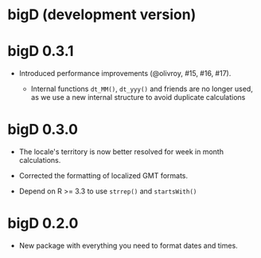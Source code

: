 # bigD (development version)

# bigD 0.3.1

* Introduced performance improvements (@olivroy, #15, #16, #17).

  * Internal functions `dt_MM()`, `dt_yyy()` and friends are no longer used, as we
    use a new internal structure to avoid duplicate calculations

# bigD 0.3.0

* The locale's territory is now better resolved for week in month calculations.

* Corrected the formatting of localized GMT formats.

* Depend on R >= 3.3 to use `strrep()` and `startsWith()`

# bigD 0.2.0

* New package with everything you need to format dates and times.
